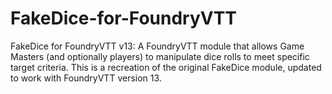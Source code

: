 # FakeDice-for-FoundryVTT
FakeDice for FoundryVTT v13: A FoundryVTT module that allows Game Masters (and optionally players) to manipulate dice rolls to meet specific target criteria. This is a recreation of the original FakeDice module, updated to work with FoundryVTT version 13.

